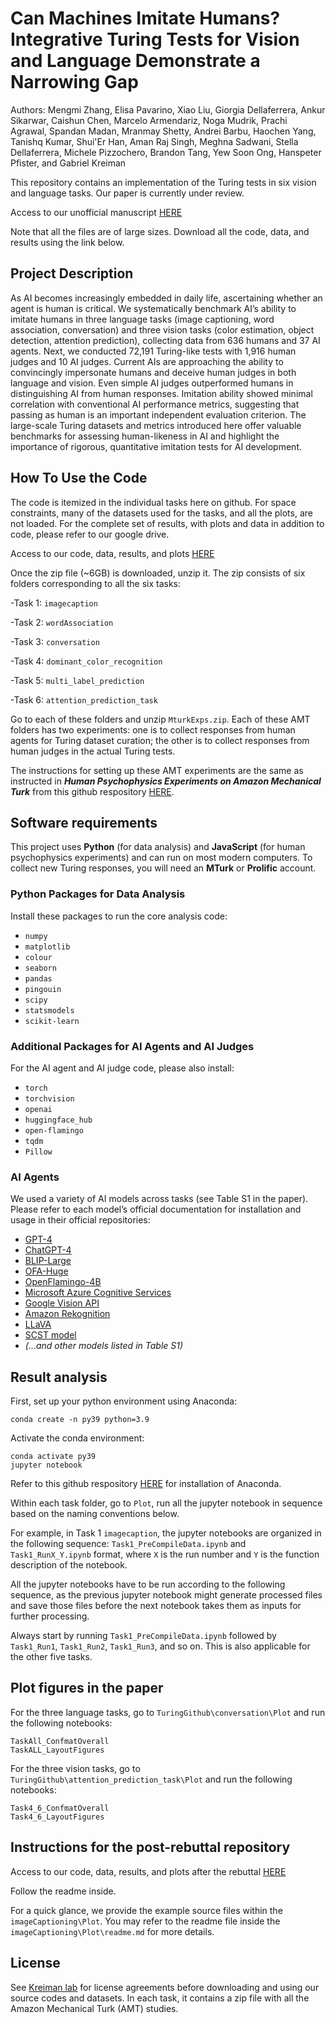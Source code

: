 # Can Machines Imitate Humans? Integrative Turing Tests for Vision and Language Demonstrate a Narrowing Gap

Authors: Mengmi Zhang, Elisa Pavarino, Xiao Liu, Giorgia Dellaferrera, Ankur Sikarwar, Caishun Chen, Marcelo Armendariz, Noga Mudrik, Prachi Agrawal, Spandan Madan, Mranmay Shetty, Andrei Barbu, Haochen Yang, Tanishq Kumar, Shui'Er Han, Aman Raj Singh, Meghna Sadwani, Stella Dellaferrera, Michele Pizzochero, Brandon Tang, Yew Soon Ong, Hanspeter Pfister, and Gabriel Kreiman

This repository contains an implementation of the Turing tests in six vision and language tasks. Our paper is currently under review.

Access to our unofficial manuscript [HERE](https://arxiv.org/abs/2211.13087)

Note that all the files are of large sizes. Download all the code, data, and results using the link below.

## Project Description

As AI becomes increasingly embedded in daily life, ascertaining whether an agent is human is critical. We systematically benchmark AI’s ability to imitate humans in three language tasks (image captioning, word association, conversation) and three vision tasks (color estimation, object detection, attention prediction), collecting data from 636 humans and 37 AI agents. Next, we conducted 72,191 Turing-like tests with 1,916 human judges and 10 AI judges. Current AIs are approaching the ability to convincingly impersonate humans and deceive human judges in both language and vision. Even simple AI judges outperformed humans in distinguishing AI from human responses. Imitation ability showed minimal correlation with conventional AI performance metrics, suggesting that passing as human is an important independent evaluation criterion. The large-scale Turing datasets and metrics introduced here offer valuable benchmarks for assessing human-likeness in AI and highlight the importance of rigorous, quantitative imitation tests for AI development.

## How To Use the Code

The code is itemized in the individual tasks here on github. For space constraints, many of the datasets used for the tasks, and all the plots, are not loaded. For the complete set of results, with plots and data in addition to code, please refer to our google drive. 

Access to our code, data, results, and plots [HERE](https://drive.google.com/file/d/1U2C1FqoCBpcp1VmYp1aTH0juMeP4u82A/view?usp=sharing)

Once the zip file (~6GB) is downloaded, unzip it.
The zip consists of six folders corresponding to all the six tasks:

-Task 1: ```imagecaption```

-Task 2: ```wordAssociation```

-Task 3: ```conversation```

-Task 4: ```dominant_color_recognition```

-Task 5: ```multi_label_prediction```

-Task 6: ```attention_prediction_task```

Go to each of these folders and unzip ```MturkExps.zip```. Each of these AMT folders has two experiments: one is to collect responses from human agents for Turing dataset curation; the other is to collect responses from human judges in the actual Turing tests. 

The instructions for setting up these AMT experiments are the same as instructed in ***Human Psychophysics Experiments on Amazon Mechanical Turk*** from this github respository [HERE](https://github.com/kreimanlab/Put-In-Context/blob/master/README.md).

## Software requirements
This project uses **Python** (for data analysis) and **JavaScript** (for human psychophysics experiments) and can run on most modern computers.
To collect new Turing responses, you will need an **MTurk** or **Prolific** account.

### Python Packages for Data Analysis

Install these packages to run the core analysis code:

* `numpy`
* `matplotlib`
* `colour`
* `seaborn`
* `pandas`
* `pingouin`
* `scipy`
* `statsmodels`
* `scikit-learn`

### Additional Packages for AI Agents and AI Judges

For the AI agent and AI judge code, please also install:

* `torch`
* `torchvision`
* `openai`
* `huggingface_hub`
* `open-flamingo`
* `tqdm`
* `Pillow`

### AI Agents

We used a variety of AI models across tasks (see Table S1 in the paper).
Please refer to each model’s official documentation for installation and usage in their official repositories:

* [GPT-4](https://openai.com/)
* [ChatGPT-4](https://openai.com/)
* [BLIP-Large](https://github.com/salesforce/BLIP)
* [OFA-Huge](https://github.com/OFA-Sys/OFA)
* [OpenFlamingo-4B](https://github.com/mlfoundations/open_flamingo)
* [Microsoft Azure Cognitive Services](https://azure.microsoft.com/services/cognitive-services/)
* [Google Vision API](https://cloud.google.com/vision)
* [Amazon Rekognition](https://aws.amazon.com/rekognition/)
* [LLaVA](https://github.com/haotian-liu/LLaVA)
* [SCST model](https://github.com/ruotianluo/self-critical.pytorch)
* *(…and other models listed in Table S1)*

## Result analysis

First, set up your python environment using Anaconda:
```
conda create -n py39 python=3.9
```
Activate the conda environment:
```
conda activate py39
jupyter notebook
```
Refer to this github respository [HERE](https://github.com/kreimanlab/Put-In-Context/blob/master/README.md) for installation of Anaconda.

Within each task folder, go to ```Plot```, run all the jupyter notebook in sequence based on the naming conventions below.

For example, in Task 1 ```imagecaption```, the jupyter notebooks are organized in the following sequence: ```Task1_PreCompileData.ipynb``` and ```Task1_RunX_Y.ipynb``` format, where ```X``` is the run number and ```Y``` is the function description of the notebook. 

All the jupyter notebooks have to be run according to the following sequence, as the previous jupyter notebook might generate processed files and save those files before the next notebook takes them as inputs for further processing. 

Always start by running ```Task1_PreCompileData.ipynb``` followed by ```Task1_Run1```, ```Task1_Run2```, ```Task1_Run3```, and so on. This is also applicable for the other five tasks.

## Plot figures in the paper

For the three language tasks, go to ```TuringGithub\conversation\Plot``` and run the following notebooks:
```
TaskAll_ConfmatOverall
TaskALL_LayoutFigures
```
For the three vision tasks, go to ```TuringGithub\attention_prediction_task\Plot``` and run the following notebooks:
```
Task4_6_ConfmatOverall
Task4_6_LayoutFigures
```
## Instructions for the post-rebuttal repository
Access to our code, data, results, and plots after the rebuttal [HERE](https://drive.google.com/drive/folders/17xp1r3KeQVjCZ5yw4wa8epoVN6gLsVVg?usp=sharing)

Follow the readme inside.

For a quick glance, we provide the example source files within the ```imageCaptioning\Plot```. You may refer to the readme file inside the ```imageCaptioning\Plot\readme.md``` for more details.

## License

See [Kreiman lab](http://klab.tch.harvard.edu/code/license_agreement.pdf) for license agreements before downloading and using our source codes and datasets.
In each task, it contains a zip file with all the Amazon Mechanical Turk (AMT) studies. 

